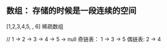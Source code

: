 ## 数组： 存储的时候是一段连续的空间
[1,2,3,4,5, , 6] 稀疏数组

// 1 -> 2 -> 3 -> 4 -> 5 -> null
奇链表： 1 -> 3 -> 5
偶链表:  2 -> 4